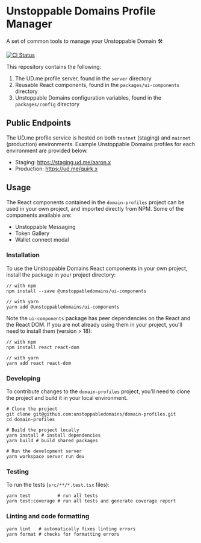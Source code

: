 # Unstoppable Domains Profile Manager

A set of common tools to manage your Unstoppable Domain 🛠️

[![CI Status](https://github.com/unstoppabledomains/domain-profiles/actions/workflows/push.yml/badge.svg)](https://github.com/unstoppabledomains/domain-profiles/actions/workflows/push.yml)

This repository contains the following:

1. The UD.me profile server, found in the `server` directory
1. Reusable React components, found in the `packages/ui-components` directory
1. Unstoppable Domains configuration variables, found in the `packages/config` directory

## Public Endpoints

The UD.me profile service is hosted on both `testnet` (staging) and `mainnet` (production)
environments. Example Unstoppable Domains profiles for each environment are provided below.

- Staging: https://staging.ud.me/aaron.x
- Production: https://ud.me/quirk.x

## Usage

The React components contained in the `domain-profiles` project can be used in your own
project, and imported directly from NPM. Some of the components available are:

- Unstoppable Messaging
- Token Gallery
- Wallet connect modal

### Installation

To use the Unstoppable Domains React components in your own project, install
the package in your project directory:

```shell
// with npm
npm install --save @unstoppabledomains/ui-components

// with yarn
yarn add @unstoppabledomains/ui-components
```

Note the `ui-components` package has peer dependencies on the React and the 
React DOM. If you are not already using them in your project, you'll need to 
install them (version > 18):

```shell
// with npm
npm install react react-dom

// with yarn
yarn add react react-dom
```

### Developing

To contribute changes to the `domain-profiles` project, you'll need to clone the
project and build it in your local environment.

```shell
# Clone the project
git clone git@github.com:unstoppabledomains/domain-profiles.git
cd domain-profiles

# Build the project locally
yarn install # install dependencies
yarn build # build shared packages

# Run the development server
yarn workspace server run dev
```

### Testing

To run the tests (`src/**/*.test.tsx` files):

```shell
yarn test          # run all tests
yarn test:coverage # run all tests and generate coverage report
```

### Linting and code formatting

```shell
yarn lint   # automatically fixes linting errors
yarn format # checks for formatting errors
```

